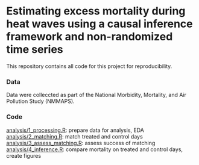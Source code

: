 # Estimating excess mortality during heat waves using a causal inference framework and non-randomized time series
This repository contains all code for this project for reproducibility.

### Data
Data were colleccted as part of the National Morbidity, Mortality, and Air Pollution Study (NMMAPS).

### Code
[analysis/1_processing.R](R_code/1_processing.R): prepare data for analysis, EDA  
[analysis/2_matching.R](R_code/2_matching.R): match treated and control days  
[analysis/3_assess_matching.R](3_assess_matching.R): assess success of matching  
[analysis/4_inference.R](4_inference.R): compare mortality on treated and control days, create figures
